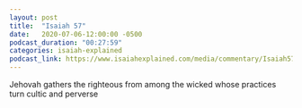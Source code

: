 ```yaml
---
layout: post
title:  "Isaiah 57"
date:   2020-07-06-12:00:00 -0500
podcast_duration: "00:27:59"
categories: isaiah-explained
podcast_link: https://www.isaiahexplained.com/media/commentary/Isaiah57.mp3
---
```

Jehovah gathers the righteous from among the wicked whose practices turn cultic and perverse
